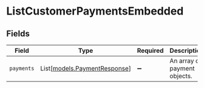 # ListCustomerPaymentsEmbedded


## Fields

| Field                                                        | Type                                                         | Required                                                     | Description                                                  |
| ------------------------------------------------------------ | ------------------------------------------------------------ | ------------------------------------------------------------ | ------------------------------------------------------------ |
| `payments`                                                   | List[[models.PaymentResponse](../models/paymentresponse.md)] | :heavy_minus_sign:                                           | An array of payment objects.                                 |